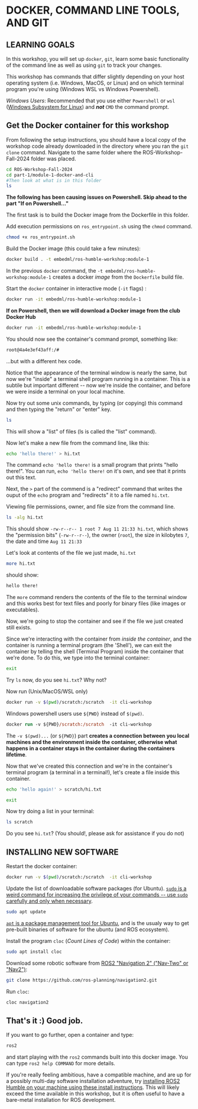 
# DOCKER, COMMAND LINE TOOLS, AND GIT

## LEARNING GOALS

In this workshop, you will set up `docker`, `git`, learn some basic functionality of the command line as well as using `git` to track your changes.

This workshop has commands that differ slightly depending on your host operating system (i.e. Windows, MacOS, or Linux) and on which terminal program you're using (Windows WSL vs Windows Powershell).

_Windows Users_:  Recommended that you use either `Powershell` or `wsl` ([Windows Subsystem for Linux](https://learn.microsoft.com/en-us/windows/wsl/install)) and **_not_** `CMD` the command prompt.

## Get the Docker container for this workshop

From following the setup instructions, you should have a local copy of the workshop code already downloaded in the directory where you ran the `git clone` command. Navigate to the same folder where the ROS-Workshop-Fall-2024 folder was placed.

```bash
cd ROS-Workshop-Fall-2024
cd part-1/module-1-docker-and-cli
#Then look at what is in this folder
ls
```

__The following has been causing issues on Powershell. Skip ahead to the part "If on Powershell..."__

The first task is to build the Docker image from the Dockerfile in this folder.

Add execution permissions on `ros_entrypoint.sh` using the `chmod` command.

```bash
chmod +x ros_entrypoint.sh
```

Build the Docker image (this could take a few minutes):

```bash
docker build . -t embedml/ros-humble-workshop:module-1
```

In the previous `docker` command, the `-t embedml/ros-humble-workshop:module-1` creates a docker *image*  from the `Dockerfile` build file.  

Start the `docker` container in interactive mode (`-it` flags) :

```bash
docker run -it embedml/ros-humble-workshop:module-1
```

__If on Powershell, then we will download a Docker image from the club Docker Hub__

```bash
docker run -it embedml/ros-humble-workshop:module-1
```

You should now see the container's command prompt, something like:

```bash
root@4a4e3ef43aff:/#
```

...but with a different hex code.

Notice that the appearance of the terminal window is nearly the same, but now we're "inside" a terminal shell program running in a container.  This is a subtile but important different -- now we're inside the container, and before we were inside a terminal on your local machine.

Now try out some unix commands, by typing (or copying) this command and then typing the "return" or "enter" key.

```bash
ls
```

This will show a "list" of files (ls is called the "list" command).

Now let's make a new file from the command line, like this:

```bash
echo 'hello there!' > hi.txt
```

The command `echo 'hello there!` is a small program that prints "hello there!".  You can run, `echo 'hello there!` on it's own, and see that it prints out this text.

Next, the `>` part of the commend is a "redirect" command that writes the ouput of the `echo` program and "redirects" it to a file named `hi.txt`.

Viewing file permissions, owner, and file size from the command line. 

```bash
ls -alg hi.txt
```

This should show `-rw-r--r-- 1 root 7 Aug 11 21:33 hi.txt`, which shows the "permission bits" (`-rw-r--r--`), the owner (`root`), the size in kilobytes `7`, the date and time `Aug 11 21:33`

Let's look at contents of the file we just made, `hi.txt`

```bash
more hi.txt
```

should show:

```bash
hello there!
```

The `more` command renders the contents of the file to the terminal window and this works best for text files and poorly for binary files (like images or executables).  

Now, we're going to stop the container and see if the file we just created still exists.  

Since we're interacting with the container from _inside the container_, and the container is running a terminal program (the 'Shell'), we can exit the container by telling the shell (Terminal Program) inside the container that we're done.  To do this, we type into the terminal container:

```bash
exit
```

Try `ls` now, do you see `hi.txt`?   Why not?

Now run (Unix/MacOS/WSL only)

```bash
docker run -v $(pwd)/scratch:/scratch  -it cli-workshop
```

Windows powershell users use `${PWD}` instead of `$(pwd)`.

```ps
docker run -v ${PWD}/scratch:/scratch  -it cli-workshop
```

The `-v $(pwd)...` (or `${PWD}`) part **creates a connection between you local machines and the environment inside the container, otherwise what happens in a container stays in the container during the containers lifetime**.

Now that we've created this connection and we're in the container's terminal program (a terminal in a terminal!), let's create a file inside this container.

```bash
echo 'hello again!' > scratch/hi.txt
```

```bash
exit
```

Now try doing a list in your terminal:

```bash
ls scratch
```

Do you see `hi.txt`?  (You should!, please ask for assistance if you do not)

## INSTALLING NEW SOFTWARE

Restart the docker container:

```bash
docker run -v $(pwd)/scratch:/scratch  -it cli-workshop
```

Update the list of downloadable software packages (for Ubuntu).  [`sudo` is a weird command for increasing the privilege of your commands -- use `sudo` carefully and only when necessary](https://en.wikipedia.org/wiki/Sudo).

```bash
sudo apt update
```

[`apt` is a package management tool for Ubuntu](https://ubuntu.com/server/docs/package-management), and is the usualy way to get pre-built binaries of software for the ubuntu (and ROS ecosystem).

Install the program `cloc`  (*Count Lines of Code*) within the container:

```bash
sudo apt install cloc
```

Download some robotic software from [ROS2 "Navigation 2" ("Nav-Two" or "Nav2")](https://github.com/ros-planning/navigation2.git):

```bash
git clone https://github.com/ros-planning/navigation2.git
```

Run `cloc`:

```bash
cloc navigation2
```

## That's it :)  Good job.

If you want to go further, open a container and type:

```bash
ros2
```

and start playing with the `ros2` commands built into this docker image.  You can type `ros2 help COMMAND` for more details.

If you're really feeling ambitious, have a compatible machine, and are up for a possibly multi-day software installation adventure, try [installing ROS2 Humble on your machine using these install instructions](https://docs.ros.org/en/humble/Installation.html). This will likely exceed the time available in this workshop, but it is often useful to have a bare-metal installation for ROS development.
